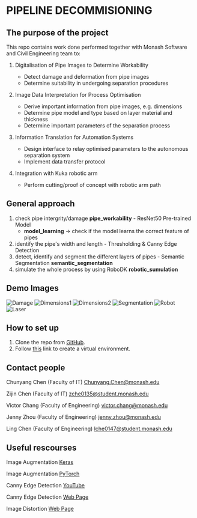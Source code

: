 
# PIPELINE DECOMMISIONING

## The purpose of the project
This repo contains work done performed together with Monash Software and Civil Engineering team to:

1. Digitalisation of Pipe Images to Determine Workability
    - Detect damage and deformation from pipe images
    - Determine suitability in undergoing separation procedures

2. Image Data Interpretation for Process Optimisation
    - Derive important information from pipe images, e.g. dimensions
    - Determine pipe model and type based on layer material and thickness
    - Determine important parameters of the separation process

3. Information Translation for Automation Systems
    - Design interface to relay optimised parameters to the autonomous separation system
    - Implement data transfer protocol
  
4. Integration with Kuka robotic arm
   - Perform cutting/proof of concept with robotic arm path

## General approach
1. check pipe intergrity/damage **pipe_workability** - ResNet50 Pre-trained Model
    - **model_learning** -> check if the model learns the correct feature of pipes
2. identify the pipe's width and length - Thresholding & Canny Edge Detection
3. detect, identify and segment the different layers of pipes - Semantic Segmentation **semantic_segmentation**
4. simulate the whole process by using RoboDK **robotic_sumulation**

## Demo Images
![Damage](/images/damage.png)
![Dimensions1](/images/dimensions1.png)
![Dimensions2](/images/dimensions2.png)
![Segmentation](/images/segmentation.png)
![Robot](/images/robot_demo.png)
![Laser](/images/laser_scanner.png)

## How to set up
1. Clone the repo from [GitHub](https://github.com/LingC2001/pipeline-decommissioning).
2. Follow [this](https://packaging.python.org/en/latest/guides/installing-using-pip-and-virtual-environments/) link to create a virtual environment.

## Contact people
Chunyang Chen (Faculty of IT) Chunyang.Chen@monash.edu

Zijin Chen (Faculty of IT) zche0135@student.monash.edu

Victor Chang (Faculty of Engineering) victor.chang@monash.edu

Jenny Zhou (Faculty of Engineering) jenny.zhou@monash.edu

Ling Chen (Faculty of Engineering) lche0147@student.monash.edu

## Useful rescourses
Image Augmentation [Keras](https://machinelearningmastery.com/how-to-configure-image-data-augmentation-when-training-deep-learning-neural-networks/)

Image Augmentation [PyTorch](https://pytorch.org/vision/main/transforms.html)

Canny Edge Detection [YouTube](https://www.youtube.com/watch?v=gmrbZOpPeno)

Canny Edge Detection [Web Page](canny-edge-detection-step-by-step-in-python-computer-vision-b49c3a2d8123)

Image Distortion [Web Page](https://subscription.packtpub.com/book/application-development/9781785283932/1/ch01lvl1sec16/image-warping)
